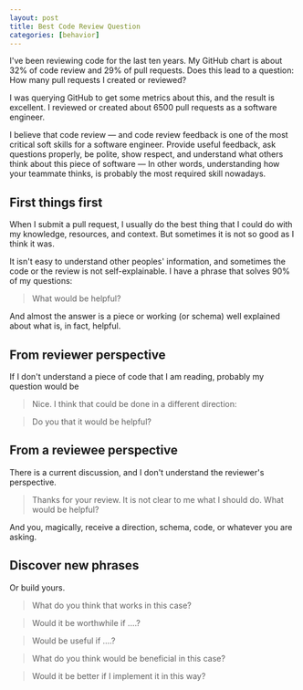 ```yaml
---
layout: post
title: Best Code Review Question
categories: [behavior]
---
```


I've been reviewing code for the last ten years. My GitHub chart is about 32% of code review and 29% of pull requests. Does this lead to a question: How many pull requests I created or reviewed?

I was querying GitHub to get some metrics about this, and the result is excellent. I reviewed or created about 6500 pull requests as a software engineer.

I believe that code review — and code review feedback is one of the most critical soft skills for a software engineer. Provide useful feedback, ask questions properly, be polite, show respect, and understand what others think about this piece of software — In other words, understanding how your teammate thinks, is probably the most required skill nowadays.

## First things first

When I submit a pull request, I usually do the best thing that I could do with my knowledge, resources, and context. But sometimes it is not so good as I think it was.

It isn't easy to understand other peoples' information, and sometimes the code or the review is not self-explainable. I have a phrase that solves 90% of my questions:

> What would be helpful?

And almost the answer is a piece or working (or schema) well explained about what is, in fact, helpful.

## From reviewer perspective

If I don't understand a piece of code that I am reading, probably my question would be

> Nice. I think that could be done in a different direction:

> Do you that it would be helpful?

## From a reviewee perspective

There is a current discussion, and I don't understand the reviewer's perspective.

> Thanks for your review. It is not clear to me what I should do. What would be helpful?

And you, magically, receive a direction, schema, code, or whatever you are asking.

## Discover new phrases

Or build yours.

> What do you think that works in this case?

> Would it be worthwhile if ....?

> Would be useful if ....?

> What do you think would be beneficial in this case?

> Would it be better if I implement it in this way?